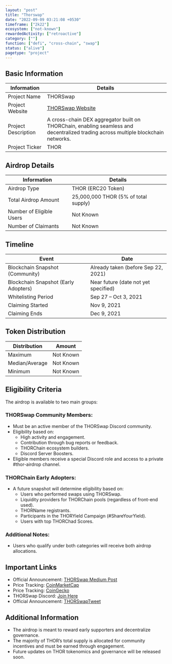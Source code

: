 ```yaml
---
layout: "post"
title: "Thorswap"
date: "2022-09-09 03:21:08 +0530"
timeframe: ["2k22"]
ecosystem: ["not-known"]
rewardedActivity: ["retroactive"]
category: [""]
function: ["defi", "cross-chain", "swap"]
status: ["alive"]
pagetype: "project"
---
```


## Basic Information

| Information         | Details                                                                                                                           |
| ------------------- | --------------------------------------------------------------------------------------------------------------------------------- |
| Project Name        | THORSwap                                                                                                                          |
| Project Website     | [THORSwap Website](https://thorswap.com)                                                                                          |
| Project Description | A cross-chain DEX aggregator built on THORChain, enabling seamless and decentralized trading across multiple blockchain networks. |
| Project Ticker      | THOR                                                                                                                              |

## Airdrop Details

| Information              | Details                              |
| ------------------------ | ------------------------------------ |
| Airdrop Type             | THOR (ERC20 Token)                   |
| Total Airdrop Amount     | 25,000,000 THOR (5% of total supply) |
| Number of Eligible Users | Not Known                            |
| Number of Claimants      | Not Known                            |

## Timeline

| Event                                | Date                                 |
| ------------------------------------ | ------------------------------------ |
| Blockchain Snapshot (Community)      | Already taken (before Sep 22, 2021)  |
| Blockchain Snapshot (Early Adopters) | Near future (date not yet specified) |
| Whitelisting Period                  | Sep 27 – Oct 3, 2021                 |
| Claiming Started                     | Nov 9, 2021                          |
| Claiming Ends                        | Dec 9, 2021                          |

## Token Distribution

| Distribution   | Amount    |
| -------------- | --------- |
| Maximum        | Not Known |
| Median/Average | Not Known |
| Minimum        | Not Known |

## Eligibility Criteria

The airdrop is available to two main groups:

### THORSwap Community Members:

- Must be an active member of the THORSwap Discord community.
- Eligibility based on:
  - High activity and engagement.
  - Contribution through bug reports or feedback.
  - THORChain ecosystem builders.
  - Discord Server Boosters.
- Eligible members receive a special Discord role and access to a private #thor-airdrop channel.

### THORChain Early Adopters:

- A future snapshot will determine eligibility based on:
  - Users who performed swaps using THORSwap.
  - Liquidity providers for THORChain pools (regardless of front-end used).
  - THORName registrants.
  - Participants in the THORYield Campaign (#ShareYourYield).
  - Users with top THORChad Scores.

### Additional Notes:

- Users who qualify under both categories will receive both airdrop allocations.

## Important Links

- Official Announcement: [THORSwap Medium Post](https://thorswap.medium.com/thor-airdrop-announcement-e4bbd0c3f758)
- Price Tracking: [CoinMarketCap](https://coinmarketcap.com/currencies/thor/)
- Price Tracking: [CoinGecko](https://www.coingecko.com/en/coins/thor)
- THORSwap Discord: [Join Here](https://discord.gg/thorswap)
- Official Announcement: [THORSwapTweet](https://x.com/THORSwap/status/1412823922488360961)
## Additional Information

- The airdrop is meant to reward early supporters and decentralize governance.
- The majority of THOR’s total supply is allocated for community incentives and must be earned through engagement.
- Future updates on THOR tokenomics and governance will be released soon.